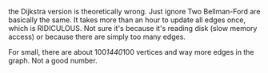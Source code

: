 the Dijkstra version is theoretically wrong. Just ignore
Two Bellman-Ford are basically the same.
It takes more than an hour to update all edges once, which is RIDICULOUS. Not sure it's because it's reading disk (slow memory access) or because there are simply too many edges.

For small, there are about 100*1440*100 vertices and way more edges in the graph. Not a good number.